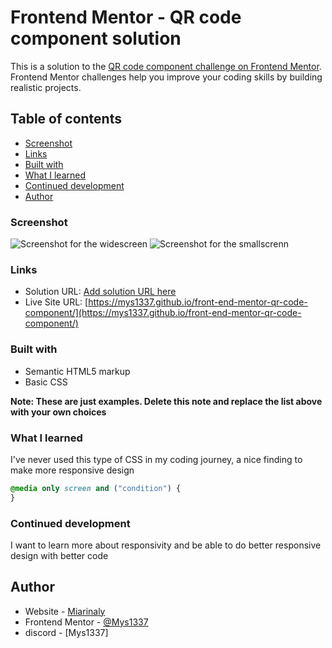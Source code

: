 # Frontend Mentor - QR code component solution

This is a solution to the [QR code component challenge on Frontend Mentor](https://www.frontendmentor.io/challenges/qr-code-component-iux_sIO_H). Frontend Mentor challenges help you improve your coding skills by building realistic projects.

## Table of contents

- [Screenshot](#screenshot)
- [Links](#links)
- [Built with](#built-with)
- [What I learned](#what-i-learned)
- [Continued development](#continued-development)
- [Author](#author)

### Screenshot

![Screenshot for the widescreen](./screenshot/Screenshot-widescreen.png)
![Screenshot for the smallscrenn](./screenshot/Screenshot-smallscreen.png)

### Links

- Solution URL: [Add solution URL here](https://your-solution-url.com)
- Live Site URL: [https://mys1337.github.io/front-end-mentor-qr-code-component/](https://mys1337.github.io/front-end-mentor-qr-code-component/)

### Built with

- Semantic HTML5 markup
- Basic CSS

**Note: These are just examples. Delete this note and replace the list above with your own choices**

### What I learned

I've never used this type of CSS in my coding journey, a nice finding to make more responsive design

```css
@media only screen and ("condition") {
}
```

### Continued development

I want to learn more about responsivity and be able to do better responsive design with better code

## Author

- Website - [Miarinaly](https://mys1337.github.io/front-end-mentor-qr-code-component/)
- Frontend Mentor - [@Mys1337](https://www.frontendmentor.io/profile/Mys1337)
- discord - [Mys1337]
